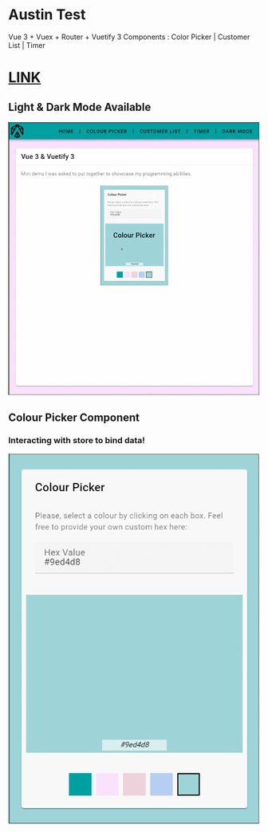# Austin Test
Vue 3 + Vuex + Router + Vuetify 3 
Components : Color Picker | Customer List | Timer


# [LINK](https://bakeluco.github.io/austintest/)
## Light & Dark Mode Available
![Dark Mode Demo](./src/assets/darkmodedemo.gif)
## Colour Picker Component
### Interacting with store to bind data!
![Colour Picker](./src/assets/colourPickerDemo.gif)

